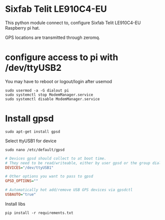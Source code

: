# Sixfab Telit LE910C4-EU

This python module connect to, configure Sixfab Telit LE910C4-EU Raspberry pi hat.

GPS locations are transmitted through zeromq.

# configure access to pi with /dev/ttyUSB2

You may have to reboot or logout/login after usemod

```shell
sudo usermod -a -G dialout pi
sudo systemctl stop ModemManager.service
sudo systemctl disable ModemManager.service
```

# Install gpsd

```shell
sudo apt-get install gpsd
```

Select ttyUSB1 for device

```shell
sudo nano /etc/default/gpsd
```

```ini
# Devices gpsd should collect to at boot time.
# They need to be read/writeable, either by user gpsd or the group dialout.
DEVICES="/dev/ttyUSB1"

# Other options you want to pass to gpsd
GPSD_OPTIONS=""

# Automatically hot add/remove USB GPS devices via gpsdctl
USBAUTO="true"
```

Install libs

```shell
pip install -r requirements.txt
```

